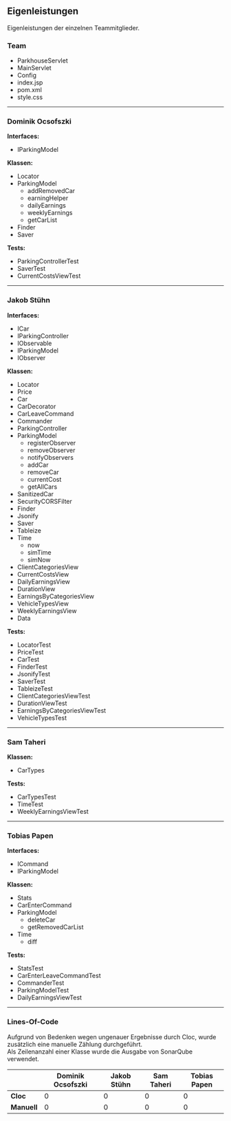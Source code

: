 
## Eigenleistungen

Eigenleistungen der einzelnen Teammitglieder.

### Team

- ParkhouseServlet
- MainServlet
- Config
- index.jsp
- pom.xml
- style.css

---

### Dominik Ocsofszki

**Interfaces:**

- IParkingModel

**Klassen:**

- Locator
- ParkingModel
  - addRemovedCar
  - earningHelper
  - dailyEarnings
  - weeklyEarnings
  - getCarList
- Finder
- Saver

**Tests:**

- ParkingControllerTest
- SaverTest
- CurrentCostsViewTest

---

### Jakob Stühn

**Interfaces:**

- ICar
- IParkingController
- IObservable
- IParkingModel
- IObserver

**Klassen:**

- Locator
- Price
- Car
- CarDecorator
- CarLeaveCommand
- Commander
- ParkingController
- ParkingModel
  - registerObserver
  - removeObserver
  - notifyObservers
  - addCar
  - removeCar
  - currentCost
  - getAllCars
- SanitizedCar
- SecurityCORSFilter
- Finder
- Jsonify
- Saver
- Tableize
- Time
  - now
  - simTime
  - simNow
- ClientCategoriesView
- CurrentCostsView
- DailyEarningsView
- DurationView
- EarningsByCategoriesView
- VehicleTypesView
- WeeklyEarningsView
- Data

**Tests:**

- LocatorTest
- PriceTest
- CarTest
- FinderTest
- JsonifyTest
- SaverTest
- TableizeTest
- ClientCategoriesViewTest
- DurationViewTest
- EarningsByCategoriesViewTest
- VehicleTypesTest

---

### Sam Taheri

**Klassen:**

- CarTypes

**Tests:**

- CarTypesTest
- TimeTest
- WeeklyEarningsViewTest

---

### Tobias Papen

**Interfaces:**

- ICommand
- IParkingModel

**Klassen:**

- Stats
- CarEnterCommand
- ParkingModel
  - deleteCar
  - getRemovedCarList
- Time
  - diff

**Tests:**

- StatsTest
- CarEnterLeaveCommandTest
- CommanderTest
- ParkingModelTest
- DailyEarningsViewTest

---

### Lines-Of-Code

Aufgrund von Bedenken wegen ungenauer Ergebnisse durch Cloc, wurde zusätzlich eine manuelle Zählung durchgeführt.\
Als Zeilenanzahl einer Klasse wurde die Ausgabe von SonarQube verwendet.

|             | Dominik Ocsofszki | Jakob Stühn | Sam Taheri | Tobias Papen |
|-------------|-------------------|-------------|------------|--------------|
| **Cloc**    | 0                 | 0           | 0          | 0            |
| **Manuell** | 0                 | 0           | 0          | 0            |